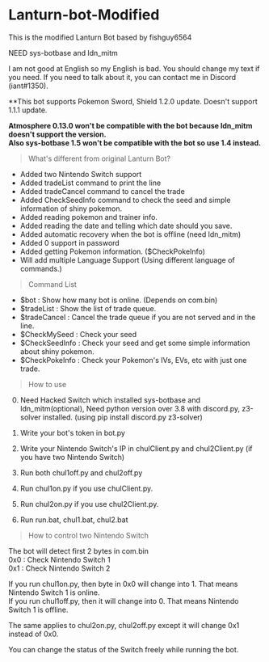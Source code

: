# Lanturn-bot-Modified
This is the modified Lanturn Bot based by fishguy6564

NEED sys-botbase and ldn_mitm

I am not good at English so my English is bad. You should change my text if you need.
If you need to talk about it, you can contact me in Discord (iant#1350).

**This bot supports Pokemon Sword, Shield 1.2.0 update. Doesn't support 1.1.1 update.

**Atmosphere 0.13.0 won't be compatible with the bot because ldn_mitm doesn't support the version.  
Also sys-botbase 1.5 won't be compatible with the bot so use 1.4 instead.**

>What's different from original Lanturn Bot?
* Added two Nintendo Switch support
* Added tradeList command to print the line
* Added tradeCancel command to cancel the trade
* Added CheckSeedInfo command to check the seed and simple information of shiny pokemon.
* Added reading pokemon and trainer info.
* Added reading the date and telling which date should you save.
* Added automatic recovery when the bot is offline (need ldn_mitm)
* Added 0 support in password
* Added getting Pokemon information. ($CheckPokeInfo)
* Will add multiple Language Support (Using different language of commands.)

>Command List
* $bot : Show how many bot is online. (Depends on com.bin)
* $tradeList : Show the list of trade queue.
* $tradeCancel : Cancel the trade queue if you are not served and in the line.
* $CheckMySeed : Check your seed
* $CheckSeedInfo : Check your seed and get some simple information about shiny pokemon.
* $CheckPokeInfo : Check your Pokemon's IVs, EVs, etc with just one trade.


>How to use

0. Need Hacked Switch which installed sys-botbase and ldn_mitm(optional), Need python version over 3.8 with discord.py, z3-solver installed. (using pip install discord.py z3-solver)  

1. Write your bot's token in bot.py
2. Write your Nintendo Switch's IP in chulClient.py and chul2Client.py (if you have two Nintendo Switch)
3. Run both chul1off.py and chul2off.py
4. Run chul1on.py if you use chulClient.py.
5. Run chul2on.py if you use chul2Client.py.
6. Run run.bat, chul1.bat, chul2.bat

>How to control two Nintendo Switch

The bot will detect first 2 bytes in com.bin  
0x0 : Check Nintendo Switch 1  
0x1 : Check Nintendo Switch 2  

If you run chul1on.py, then byte in 0x0 will change into 1. That means Nintendo Switch 1 is online.  
If you run chul1off.py, then it will change into 0. That means Nintendo Switch 1 is offline.

The same applies to chul2on.py, chul2off.py except it will change 0x1 instead of 0x0.

You can change the status of the Switch freely while running the bot. 
